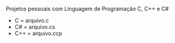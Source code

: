 Projetos pessoais com Linguagem de Programação C, C++ e C#

- C = arquivo.c
- C# = arquivo.cs
- C++ = arquivo.ccp

